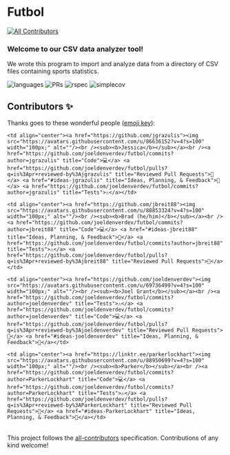 # Futbol  
<!-- ALL-CONTRIBUTORS-BADGE:START - Do not remove or modify this section -->
[![All Contributors](https://img.shields.io/badge/all_contributors-1-orange.svg?style=flat-square)](#contributors-)
<!-- ALL-CONTRIBUTORS-BADGE:END -->
 
### Welcome to our CSV data analyzer tool!    

We wrote this program to import and analyze data from a directory of CSV files containing sports statistics.  

![languages](https://img.shields.io/github/languages/top/joeldenverdev/futbol?color=red)
![PRs](https://img.shields.io/github/issues-pr-closed/joeldenverdev/futbol)
![rspec](https://img.shields.io/gem/v/rspec?color=blue&label=rspec)
![simplecov](https://img.shields.io/gem/v/simplecov?color=blue&label=simplecov)

## Contributors ✨

Thanks goes to these wonderful people ([emoji key](https://allcontributors.org/docs/en/emoji-key)):

<!-- ALL-CONTRIBUTORS-LIST:START - Do not remove or modify this section -->
<!-- prettier-ignore-start -->
<!-- markdownlint-disable -->
<table>
  <tr>

    <td align="center"><a href="https://github.com/jgrazulis"><img src="https://avatars.githubusercontent.com/u/86636152?v=4?s=100" width="100px;" alt=""/><br /><sub><b>Jessica</b></sub></a><br /><a href="https://github.com/joeldenverdev/futbol/commits?author=jgrazulis" title="Code">💻</a> <a href="https://github.com/joeldenverdev/futbol/pulls?q=is%3Apr+reviewed-by%3Ajgrazulis" title="Reviewed Pull Requests">👀</a> <a href="#ideas-jgrazulis" title="Ideas, Planning, & Feedback">🤔</a> <a href="https://github.com/joeldenverdev/futbol/commits?author=jgrazulis" title="Tests">⚠️</a></td>

    <td align="center"><a href="https://github.com/jbreit88"><img src="https://avatars.githubusercontent.com/u/88853324?v=4?s=100" width="100px;" alt=""/><br /><sub><b>Brad (he/him)</b></sub></a><br /><a href="https://github.com/joeldenverdev/futbol/commits?author=jbreit88" title="Code">💻</a> <a href="#ideas-jbreit88" title="Ideas, Planning, & Feedback">🤔</a> <a href="https://github.com/joeldenverdev/futbol/commits?author=jbreit88" title="Tests">⚠️</a> <a href="https://github.com/joeldenverdev/futbol/pulls?q=is%3Apr+reviewed-by%3Ajbreit88" title="Reviewed Pull Requests">👀</a></td>

    <td align="center"><a href="https://github.com/joeldenverdev"><img src="https://avatars.githubusercontent.com/u/69736499?v=4?s=100" width="100px;" alt=""/><br /><sub><b>Joel Grant</b></sub></a><br /><a href="https://github.com/joeldenverdev/futbol/commits?author=joeldenverdev" title="Tests">⚠️</a> <a href="https://github.com/joeldenverdev/futbol/commits?author=joeldenverdev" title="Code">💻</a> <a href="https://github.com/joeldenverdev/futbol/pulls?q=is%3Apr+reviewed-by%3Ajoeldenverdev" title="Reviewed Pull Requests">👀</a> <a href="#ideas-joeldenverdev" title="Ideas, Planning, & Feedback">🤔</a></td>

    <td align="center"><a href="https://linktr.ee/parkerlockhart"><img src="https://avatars.githubusercontent.com/u/88950699?v=4?s=100" width="100px;" alt=""/><br /><sub><b>Parker</b></sub></a><br /><a href="https://github.com/joeldenverdev/futbol/commits?author=ParkerLockhart" title="Code">💻</a> <a href="https://github.com/joeldenverdev/futbol/commits?author=ParkerLockhart" title="Tests">⚠️</a> <a href="https://github.com/joeldenverdev/futbol/pulls?q=is%3Apr+reviewed-by%3AParkerLockhart" title="Reviewed Pull Requests">👀</a> <a href="#ideas-ParkerLockhart" title="Ideas, Planning, & Feedback">🤔</a></td>

  </tr>
</table>

<!-- markdownlint-restore -->
<!-- prettier-ignore-end -->

<!-- ALL-CONTRIBUTORS-LIST:END -->

This project follows the [all-contributors](https://github.com/all-contributors/all-contributors) specification. Contributions of any kind welcome!